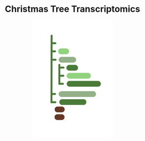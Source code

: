 <head>
<link href="https://fonts.googleapis.com/css2?family=Work+Sans:wght@600&display=swap" rel="stylesheet">
</head>

<body>
<h1 align="center"; font-family: 'Work Sans', sans-serif;>Christmas Tree Transcriptomics</h1>
<p align="center">
<img src="img/fir-logo.png" width="263" height="380">
</p>

</body>
